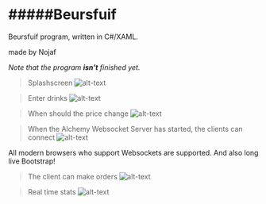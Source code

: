 #####Beursfuif
=========

Beursfuif program, written in C#/XAML.

made by Nojaf

*Note that the program **isn't** finished yet.*

> Splashscreen
![alt-text](http://nojaf.com/BeursfuifImages/server-splash.jpg "Splashscreen")


> Enter drinks
![alt-text](http://nojaf.com/BeursfuifImages/drinks.jpg "Drinks")


> When should the price change
![alt-text](http://nojaf.com/BeursfuifImages/intervals.jpg "Intervals")

> When the Alchemy Websocket Server has started, the clients can connect
![alt-text](http://nojaf.com/BeursfuifImages/connected.jpg "Connected clients")

All modern browsers who support Websockets are supported. And also long live Bootstrap!

> The client can make orders
![alt-text](http://nojaf.com/BeursfuifImages/client.jpg "Client view")

> Real time stats
![alt-text](http://nojaf.com/BeursfuifImages/stats.jpg "Stats")